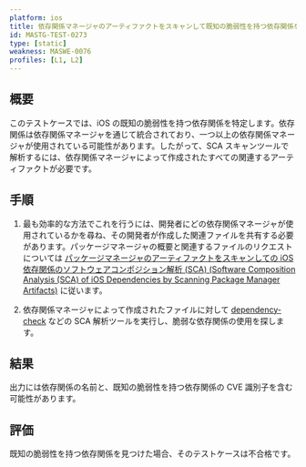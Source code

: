 ```yaml
---
platform: ios
title: 依存関係マネージャのアーティファクトをスキャンして既知の脆弱性を持つ依存関係を特定する (Identify Dependencies with Known Vulnerabilities by Scanning Dependency Managers Artifacts)
id: MASTG-TEST-0273
type: [static]
weakness: MASWE-0076
profiles: [L1, L2]
---
```


## 概要

このテストケースでは、iOS の既知の脆弱性を持つ依存関係を特定します。依存関係は依存関係マネージャを通じて統合されており、一つ以上の依存関係マネージャが使用されている可能性があります。したがって、SCA スキャンツールで解析するには、依存関係マネージャによって作成されたすべての関連するアーティファクトが必要です。

## 手順

1. 最も効率的な方法でこれを行うには、開発者にどの依存関係マネージャが使用されているかを尋ね、その開発者が作成した関連ファイルを共有する必要があります。パッケージマネージャの概要と関連するファイルのリクエストについては [パッケージマネージャのアーティファクトをスキャンしての iOS 依存関係のソフトウェアコンポジション解析 (SCA) (Software Composition Analysis (SCA) of iOS Dependencies by Scanning Package Manager Artifacts)](techniques/ios/MASTG-TECH-0133.md) に従います。

2. 依存関係マネージャによって作成されたファイルに対して [dependency-check](../../../tools/generic/MASTG-TOOL-0131.md) などの SCA 解析ツールを実行し、脆弱な依存関係の使用を探します。

## 結果

出力には依存関係の名前と、既知の脆弱性を持つ依存関係の CVE 識別子を含む可能性があります。

## 評価

既知の脆弱性を持つ依存関係を見つけた場合、そのテストケースは不合格です。
